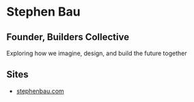 # Stephen Bau

## Founder, Builders Collective

Exploring how we imagine, design, and build the future together

## Sites

- [stephenbau.com](https://stephenbau.com)

